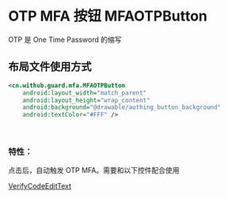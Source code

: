 # OTP MFA 按钮 MFAOTPButton

OTP 是 One Time Password 的缩写

## 布局文件使用方式

```xml
<cn.withub.guard.mfa.MFAOTPButton
    android:layout_width="match_parent"
    android:layout_height="wrap_content"
    android:background="@drawable/authing_button_background"
    android:textColor="#FFF" />
```

<br>

### 特性：

点击后，自动触发 OTP MFA。需要和以下控件配合使用

[VerifyCodeEditText](./hc_verify_code_edit_text.md)
